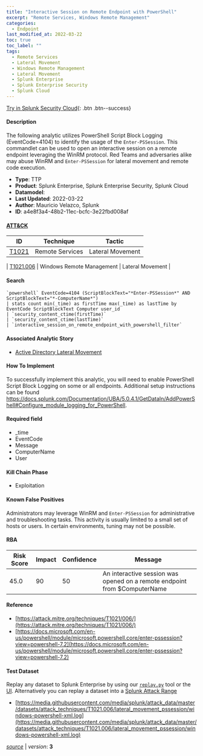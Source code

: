 ```yaml
---
title: "Interactive Session on Remote Endpoint with PowerShell"
excerpt: "Remote Services, Windows Remote Management"
categories:
  - Endpoint
last_modified_at: 2022-03-22
toc: true
toc_label: ""
tags:
  - Remote Services
  - Lateral Movement
  - Windows Remote Management
  - Lateral Movement
  - Splunk Enterprise
  - Splunk Enterprise Security
  - Splunk Cloud
---
```




[Try in Splunk Security Cloud](https://www.splunk.com/en_us/cyber-security.html){: .btn .btn--success}

#### Description

The following analytic utilizes PowerShell Script Block Logging (EventCode=4104) to identify the usage of the `Enter-PSSession`. This commandlet can be used to open an interactive session on a remote endpoint leveraging the WinRM protocol. Red Teams and adversaries alike may abuse WinRM and `Enter-PSSession` for lateral movement and remote code execution.

- **Type**: TTP
- **Product**: Splunk Enterprise, Splunk Enterprise Security, Splunk Cloud
- **Datamodel**: 
- **Last Updated**: 2022-03-22
- **Author**: Mauricio Velazco, Splunk
- **ID**: a4e8f3a4-48b2-11ec-bcfc-3e22fbd008af


#### [ATT&CK](https://attack.mitre.org/)

| ID          | Technique   | Tactic         |
| ----------- | ----------- |--------------- |
| [T1021](https://attack.mitre.org/techniques/T1021/) | Remote Services | Lateral Movement |

| [T1021.006](https://attack.mitre.org/techniques/T1021/006/) | Windows Remote Management | Lateral Movement |

#### Search

```
`powershell` EventCode=4104 (ScriptBlockText="*Enter-PSSession*" AND ScriptBlockText="*-ComputerName*") 
| stats count min(_time) as firstTime max(_time) as lastTime by EventCode ScriptBlockText Computer user_id 
| `security_content_ctime(firstTime)` 
| `security_content_ctime(lastTime)` 
| `interactive_session_on_remote_endpoint_with_powershell_filter`
```

#### Associated Analytic Story
* [Active Directory Lateral Movement](/stories/active_directory_lateral_movement)


#### How To Implement
To successfully implement this analytic, you will need to enable PowerShell Script Block Logging on some or all endpoints. Additional setup instructions can be found https://docs.splunk.com/Documentation/UBA/5.0.4.1/GetDataIn/AddPowerShell#Configure_module_logging_for_PowerShell.

#### Required field
* _time
* EventCode
* Message
* ComputerName
* User


#### Kill Chain Phase
* Exploitation


#### Known False Positives
Administrators may leverage WinRM and `Enter-PSSession` for administrative and troubleshooting tasks. This activity is usually limited to a small set of hosts or users. In certain environments, tuning may not be possible.


#### RBA

| Risk Score  | Impact      | Confidence   | Message      |
| ----------- | ----------- |--------------|--------------|
| 45.0 | 90 | 50 | An interactive session was opened on a remote endpoint from $ComputerName |




#### Reference

* [https://attack.mitre.org/techniques/T1021/006/](https://attack.mitre.org/techniques/T1021/006/)
* [https://docs.microsoft.com/en-us/powershell/module/microsoft.powershell.core/enter-pssession?view=powershell-7.2](https://docs.microsoft.com/en-us/powershell/module/microsoft.powershell.core/enter-pssession?view=powershell-7.2)



#### Test Dataset
Replay any dataset to Splunk Enterprise by using our [`replay.py`](https://github.com/splunk/attack_data#using-replaypy) tool or the [UI](https://github.com/splunk/attack_data#using-ui).
Alternatively you can replay a dataset into a [Splunk Attack Range](https://github.com/splunk/attack_range#replay-dumps-into-attack-range-splunk-server)

* [https://media.githubusercontent.com/media/splunk/attack_data/master/datasets/attack_techniques/T1021.006/lateral_movement_pssession/windows-powershell-xml.log](https://media.githubusercontent.com/media/splunk/attack_data/master/datasets/attack_techniques/T1021.006/lateral_movement_pssession/windows-powershell-xml.log)



[*source*](https://github.com/splunk/security_content/tree/develop/detections/endpoint/interactive_session_on_remote_endpoint_with_powershell.yml) \| *version*: **3**
